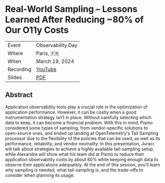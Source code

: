 # Real-World Sampling – Lessons Learned After Reducing ~80% of Our O11y Costs

|           |                                                        |
| --------- | -------------------------------------------------------|
| Event     | Observability Day                                      |
| Where     | Paris, 🇫🇷                                              |
| When      | March 19, 2024                                         |
| Recording | [YouTube](https://youtu.be/1mHlsWinfTE) |
| Slides    | [PDF](slides.pdf)                                      |

## Abstract

Application observability tools play a crucial role in the optimization of application performance. However, it can be costly when a good instrumentation strategy isn’t in place. Without carefully selecting which data to keep, it can become a financial problem. With this in mind, Pismo considered some types of sampling, from vendor-specific solutions to open-source ones, and ended up landing at OpenTelemetry's Tail Sampling processor due to the flexibility of the policies that can be used, as well as its performance, reliability, and vendor neutrality. In this presentation, Juraci will talk about strategies to achieve a highly available tail-sampling setup, while Alexandre will show what his team did at Pismo to reduce their application observability costs by about 80% while keeping enough data to observe their applications adequately. At the end of this session, you’ll learn why sampling is needed, what tail-sampling is, and the trade-offs to consider when planning its usage.

